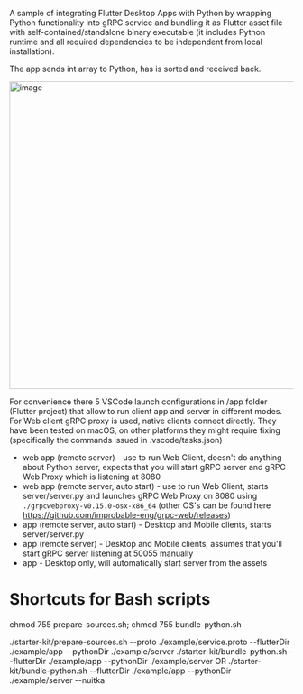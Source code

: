 A sample of integrating Flutter Desktop Apps with Python by wrapping Python functionality into gRPC service and bundling it as Flutter asset file with self-contained/standalone binary executable (it includes Python runtime and all required dependencies to be independent from local installation).

The app sends int array to Python, has is sorted and received back.

<img width="545" alt="image" src="https://github.com/maxim-saplin/flutter_python_starter/assets/7947027/565f103d-d440-4eab-80c7-3d5b6901d972">

For convenience there 5 VSCode launch configurations in /app folder (Flutter project) that allow to run client app and server in different modes. For Web client gRPC proxy is used, native clients connect directly. They have been tested on macOS, on other platforms they might require fixing (specifically the commands issued in .vscode/tasks.json)

- web app (remote server) - use to run Web Client, doesn't do anything about Python server, expects that you will start gRPC server and gRPC Web Proxy which is listening at 8080
- web app (remote server, auto start) - use to run Web Client, starts server/server.py and launches gRPC Web Proxy on 8080 using `./grpcwebproxy-v0.15.0-osx-x86_64` (other OS's can be found here https://github.com/improbable-eng/grpc-web/releases)
- app (remote server, auto start) - Desktop and Mobile clients, starts server/server.py
- app (remote server) - Desktop and Mobile clients, assumes that you'll start gRPC server listening at 50055 manually
- app - Desktop only, will automatically start server from the assets



# Shortcuts for Bash scripts

chmod 755 prepare-sources.sh; chmod 755 bundle-python.sh

./starter-kit/prepare-sources.sh --proto ./example/service.proto --flutterDir ./example/app --pythonDir ./example/server
./starter-kit/bundle-python.sh --flutterDir ./example/app --pythonDir ./example/server 
OR
./starter-kit/bundle-python.sh --flutterDir ./example/app --pythonDir ./example/server --nuitka
